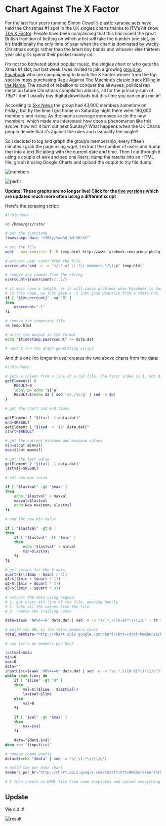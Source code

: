 # Chart Against The X Factor

For the last four years running Simon Cowell’s plastic karaoke acts have held
the Christmas #1 spot in the UK singles charts thanks to ITV’s hit show 
[The X Factor](https://web.archive.org/web/20091212093809/http://xfactor.itv.com/).
People have been complaining that this has ruined the great British tradition
of betting on which artist will take the number one slot, as it’s
traditionally the only time of year when the chart is dominated by wacky
Christmas songs rather than the latest boy bands and whoever else thirteen year
old girls spend their pocket money on.

I’m not too bothered about popular music, the singles chart or who gets the
Xmas #1 slot, but last week I was invited to join a growing [group on Facebook](https://web.archive.org/web/20091212093809/http://www.facebook.com/group.php?gid=2228594104)
who are campaigning to knock the X Factor winner from the top spot by mass
purchasing Rage Against The Machine’s classic track [Killing in the Name](https://web.archive.org/web/20091212093809/http://www.youtube.com/watch?v=fkuOAY-S6OY).
The sound of rebellion to conquer the airwaves, political rap metal on
future Christmas compilation albums, all for the princely sum of 79p? I don’t
usually buy digital downloads but this time you can count me in!

According to [Sky News](https://web.archive.org/web/20091212093809/http://news.sky.com/skynews/Home/Showbiz-News/X-Factor-Could-Be-Beaten-To-Christmas-Number-One-By-Anti-Simon-Cowell-Facebook-Campaign/Article/200912115491121)
the group had 43,000 members sometime on Friday, but by the time I got home
on Saturday night there were 180,000 members and rising. As the media coverage
increases so do the new members, which made me interested: how does a
phenomenon like this evolve, how will it turn out next Sunday? What happens
when the UK Charts people decide that it’s against the rules and disqualify
the single?

So I decided to log and graph the group’s membership, every fifteen minutes I
grab the page using wget, I extract the number of users and dump that into a
text file along with the current date and time. Then I cut through it using a
couple of awk and sed one liners, dump the results into an HTML file, graph it
using Google Charts and upload the output to my file dump.

![members](members.png)

![perhr](perhr.png)

**Update: These graphs are no longer live! Click for the [live versions](https://web.archive.org/web/20091212093809/http://dump.bitplane.net/ratm/index.html)
which are updated much more often using a different script**

Here's the scraping script:

```bash
#!/bin/bash
 
cd /home/gaz/ratm/
 
# get the timestamp
timestamp=`date "+20%y/%m/%d %H:%M:%S"`
 
# get the file
wget --max-redirect 2 -O temp.html http://www.facebook.com/group.php?gid=2228594104 --user-agent="Mozilla/5.0 (X11; U; Linux i686; en-GB; rv:1.9.1.5) Gecko/20091109 Ubuntu/9.10 (karmic) Firefox/3.5.5"
 
# extract user count from the file
usercount=`sed -n -e "s/.* of \(.*\) members.*/\1/p" temp.html`
 
# remove any commas from the string
usercount=${usercount//[,]/}
 
# it must have a length, or it will cause problems when Facebook is having problems!
# in this case, we just give a -1 (not good practice from a stats PoV, but it keeps it simple) 
if [ "${#usercount}" -eq "0" ]
then
    usercount="-1"
fi
 
# remove the temporary file
rm temp.html
 
# write the output in CSV format
echo "$timestamp,$usercount" >> data.dat
 
# next I run the graph generating script
```

And this one (no longer in use) creates the two above charts from the data:

```bash
#!/bin/bash
 
# gets a column from a line of a CSV file. The first index is 1, not 0.
getElement() {
    RESULT=0
    local p=`echo "$1"p`
    RESULT=$(echo $2 | sed 's/,/\n/g' | sed -n $p)
}
 
# get the start and end times
 
getElement 1 "$(tail -1 data.dat)"
end=$RESULT
getElement 1 "$(sed -n '1p' data.dat)"
start=$RESULT
 
# get the current minimum and maximum values
min=$(cat minval)
max=$(cat maxval)
 
# get the last value
getElement 2 "$(tail -1 data.dat)"
lastval=$RESULT
 
# set new max value
 
if [ "$lastval" -gt "$max" ]
then
    echo "$lastval" > maxval
    maxval=$lastval
    echo New maximum, $lastval
fi
 
# and the new min value
 
if [ "$lastval" -gt 0 ]
then
    if [ "$lastval" -lt "$min" ]
    then
        echo "$lastval" > minval
        min=$lastval
    fi
fi
 
# get values for the Y axis
quart=$((($max - $min) / 4))
q1=$(($min + $quart * 1))
q2=$(($min + $quart * 2))
q3=$(($min + $quart * 3))
 
# extract the data using regexp:
# 1. get every 4th line of the file, meaning hourly
# 2. take all the values from the file
# 3. remove the trailing comma
 
data=$(awk 'NR%4==0' data.dat | sed -n -e "s/.*,\([0-9]*\)/\1/p" | tr "\n" "," | sed -e "s/\(.*\),/\1/")
 
# build the URL to the total members chart
total_members="http://chart.apis.google.com/chart?chtt=Total+Members&chs=600x300&cht=ls&chxt=x,y&chxl=0:|$start|$end|1:|$min|$q1|$q2|$q3|$max&chds=$min,$max&chd=t:$data"
 
# now let's do members per hour
 
lastval=$min
min=0
max=0
data=""
inputList=$(awk 'NR%4==0' data.dat | sed -n -e "s/.*,\([0-9]*\)/\1/p")
while read line; do
    if [ "$line" -gt "0" ]
    then 
        val=$(($line - $lastval))
        lastval=$line
    else
        val=0
    fi
 
    if [ "$val" -gt "$max" ]
    then
        max=$val
    fi
 
    data="$data,$val"
done <<< "$inputList"
 
# remove comma prefix
data=$(echo "$data" | sed -e "s/,\(.*\)/\1/g")
 
# build the per hour chart
members_per_hr="http://chart.apis.google.com/chart?chtt=Members+per+hr&chs=600x300&cht=ls&chxt=x,y&chxl=0:|$start|$end|1:|$min|$max&chds=$min,$max&chd=t:$data"
 
# I then create an HTML file from some templates and upload everything to my dump
```

## Update

We did it!

![result](result.jpg)
